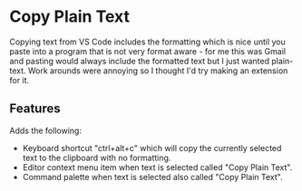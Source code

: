 # Copy Plain Text

Copying text from VS Code includes the formatting which is nice until you paste into a program that is not very format aware - for me this was Gmail and pasting would always include the formatted text but I just wanted plain-text. Work arounds were annoying so I thought I'd try making an extension for it.

## Features

Adds the following:

* Keyboard shortcut "ctrl+alt+c" which will copy the currently selected text to the clipboard with no formatting.
* Editor context menu item when text is selected called "Copy Plain Text".
* Command palette when text is selected also called "Copy Plain Text".
